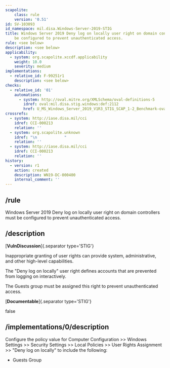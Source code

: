 ```yaml
---
scapolite:
    class: rule
    version: '0.51'
id: SV-103093
id_namespace: mil.disa.Windows-Server-2019-STIG
title: Windows Server 2019 Deny log on locally user right on domain controllers must
    be configured to prevent unauthenticated access.
rule: <see below>
description: <see below>
applicability:
  - system: org.scapolite.xccdf.applicability
    weight: 10.0
    severity: medium
implementations:
  - relative_id: F-99251r1
    description: <see below>
checks:
  - relative_id: '01'
    automations:
      - system: http://oval.mitre.org/XMLSchema/oval-definitions-5
        idref: oval:mil.disa.stig.windows:def:2112
        href: U_MS_Windows_Server_2019_V1R3_STIG_SCAP_1-2_Benchmark-oval.xml
crossrefs:
  - system: http://iase.disa.mil/cci
    idref: CCI-000213
    relation: ''
  - system: org.scapolite.unknown
    idref: "\n            "
    relation: ''
  - system: http://iase.disa.mil/cci
    idref: CCI-000213
    relation: ''
history:
  - version: r1
    action: created
    description: WN19-DC-000400
    internal_comment: ''
---
```



## /rule

Windows Server 2019 Deny log on locally user right on domain controllers must be configured to prevent unauthenticated access.

## /description

[**VulnDiscussion**]{.separator type='STIG'}

Inappropriate granting of user rights can provide system, administrative, and other high-level capabilities.

The "Deny log on locally" user right defines accounts that are prevented from logging on interactively.

The Guests group must be assigned this right to prevent unauthenticated access.

[**Documentable**]{.separator type='STIG'}

false

## /implementations/0/description

Configure the policy value for Computer Configuration >> Windows Settings >> Security Settings >> Local Policies >> User Rights Assignment >> "Deny log on locally" to include the following:

- Guests Group
